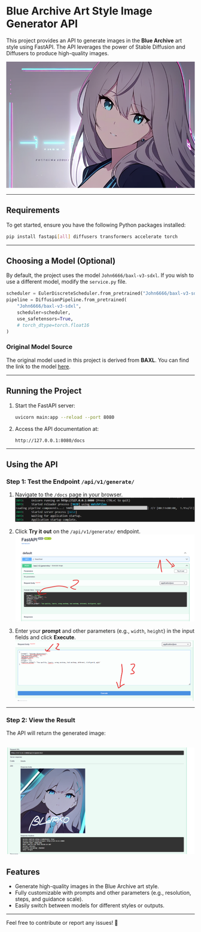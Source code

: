 # Blue Archive Art Style Image Generator API

This project provides an API to generate images in the **Blue Archive** art style using FastAPI. The API leverages the power of Stable Diffusion and Diffusers to produce high-quality images.

![FASTAPI Docs](images/Anh22.png) 

---

## Requirements

To get started, ensure you have the following Python packages installed:

```bash
pip install fastapi[all] diffusers transformers accelerate torch
```

---

## Choosing a Model (Optional)

By default, the project uses the model `John6666/baxl-v3-sdxl`. If you wish to use a different model, modify the `service.py` file.

```python
scheduler = EulerDiscreteScheduler.from_pretrained("John6666/baxl-v3-sdxl", subfolder="scheduler")
pipeline = DiffusionPipeline.from_pretrained(
    "John6666/baxl-v3-sdxl",
    scheduler=scheduler,
    use_safetensors=True,
    # torch_dtype=torch.float16
)
```

### Original Model Source
The original model used in this project is derived from **BAXL**. You can find the link to the model [here](https://civitai.com/models/212253/baxl-or-blue-archive-flat-celluloid-style-fine-tune-or-kohaku-d-and-animagine-xl-v3).

---

## Running the Project

1. Start the FastAPI server:
   ```bash
   uvicorn main:app --reload --port 8080
   ```

2. Access the API documentation at:
   ```
   http://127.0.0.1:8080/docs
   ```

---

## Using the API

### Step 1: Test the Endpoint `/api/v1/generate/`

1. Navigate to the `/docs` page in your browser.
   ![API Docs](images/Anh21.png) 

2. Click **Try it out** on the `/api/v1/generate/` endpoint.
   ![Try it Out](images/Anh23.png)

3. Enter your **prompt** and other parameters (e.g., `width`, `height`) in the input fields and click **Execute**.
   ![Input Prompt](images/Anh24.png) 
---

### Step 2: View the Result

The API will return the generated image:

![Generated Image](images/Anh20.png) 
---

## Features

- Generate high-quality images in the Blue Archive art style.
- Fully customizable with prompts and other parameters (e.g., resolution, steps, and guidance scale).
- Easily switch between models for different styles or outputs.

---

Feel free to contribute or report any issues! 🎨
